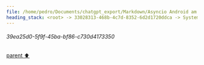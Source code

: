 ```yaml
---
file: /home/pedro/Documents/chatgpt_export/Markdown/Asyncio Android am Integration.md
heading_stack: <root> -> 33028313-468b-4c7d-8352-6d2d1720ddca -> System -> 39ea25d0-5f9f-45ba-bf86-c730d4173350
---
```

###### 39ea25d0-5f9f-45ba-bf86-c730d4173350
[parent ⬆️](#33028313-468b-4c7d-8352-6d2d1720ddca)
